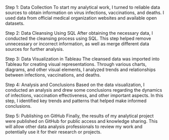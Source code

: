 Step 1: Data Collection
To start my analytical work, I turned to reliable data sources to obtain information on virus infections, vaccinations, and deaths. I used data from official medical organization websites and available open datasets.

Step 2: Data Cleansing Using SQL
After obtaining the necessary data, I conducted the cleansing process using SQL. This step helped remove unnecessary or incorrect information, as well as merge different data sources for further analysis.

Step 3: Data Visualization in Tableau
The cleansed data was imported into Tableau for creating visual representations. Through various charts, diagrams, and other visual elements, I analyzed trends and relationships between infections, vaccinations, and deaths.

Step 4: Analysis and Conclusions
Based on the data visualization, I conducted an analysis and drew some conclusions regarding the dynamics of infections, vaccination effectiveness, and other important aspects. In this step, I identified key trends and patterns that helped make informed conclusions.

Step 5: Publishing on GitHub
Finally, the results of my analytical project were published on GitHub for public access and knowledge sharing. This will allow other data analysis professionals to review my work and potentially use it for their research or projects.
